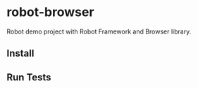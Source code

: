 # robot-browser
Robot demo project with Robot Framework and Browser library.

## Install

## Run Tests
